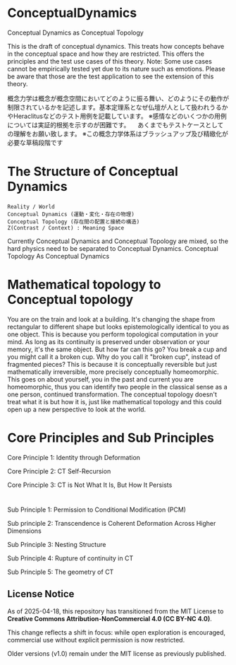 # ConceptualDynamics
Conceptual Dynamics as Conceptual Topology


This is the draft of conceptual dynamics. This treats how concepts behave in the conceptual space and how they are restricted. This offers the principles and the test use cases of this theory.
Note: Some use cases cannot be empirically tested yet due to its nature such as emotions. Please be aware that those are the test application to see the extension of this theory.

概念力学は概念が概念空間においてどのように振る舞い、どのようにその動作が制限されているかを記述します。基本定理系となぜ仏壇が人として扱われうるかやHeraclitusなどのテスト用例を記載しています。
※感情などのいくつかの用例については実証的根拠を示すのが困難です。
　あくまでもテストケースとしての理解をお願い致します。
※この概念力学体系はブラッシュアップ及び精緻化が必要な草稿段階です


# The Structure of Conceptual Dynamics

    Reality / World　
    Conceptual Dynamics (運動・変化・存在の物理)
    Conceptual Topology (存在間の配置と接続の構造)
    Z(Contrast / Context) : Meaning Space

Currently Conceptual Dynamics and Conceptual Topology are mixed,
so the hard physics need to be separated to Conceptual Dynamics.
Conceptual Topology As Conceptual Dynamics


# Mathematical topology to Conceptual topology
You are on the train and look at a building. It's changing the shape from rectangular to different shape but looks epistemologically identical to you as one object. This is because you perform topological computation in your mind. As long as its continuity is preserved under observation or your memory, it's the same object. But how far can this go? You break a cup and you might call it a broken cup. Why do you call it "broken cup", instead of fragmented pieces? This is because it is conceptually reversible but just mathematically irreversible, more precisely conceptually homeomorphic. This goes on about yourself, you in the past and current you are homeomorphic, thus you can identify two people in the classical sense as a one person, continued transformation. The conceptual topology doesn't treat what it is but how it is, just like mathematical topology and this could open up a new perspective to look at the world.


# Core Principles and Sub Principles

Core Principle 1: Identity through Deformation

Core Principle 2: CT Self-Recursion

Core Principle 3: CT is Not What It Is, But How It Persists

#

Sub Principle 1: Permission to Conditional Modification (PCM)

Sub principle 2: Transcendence is Coherent Deformation Across Higher Dimensions

Sub Principle 3: Nesting Structure

Sub Principle 4: Rupture of continuity in CT

Sub Principle 5: The geometry of CT



## License Notice

As of 2025-04-18, this repository has transitioned from the MIT License to **Creative Commons Attribution-NonCommercial 4.0 (CC BY-NC 4.0)**.

This change reflects a shift in focus: while open exploration is encouraged, commercial use without explicit permission is now restricted.

Older versions (v1.0) remain under the MIT license as previously published.
